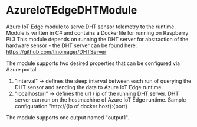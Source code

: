 # AzureIoTEdgeDHTModule
Azure IoT Edge module to serve DHT sensor telemetry to the runtime.
Module is written in C# and contains a Dockerfile for running on Raspberry Pi 3
This module depends on running the DHT server for abstraction of the hardware sensor - the DHT server can be found here: https://github.com/tinomager/DHTServer

The module supports two desired properties that can be configured via Azure portal.
1. "interval" -> defines the sleep interval between each run of querying the DHT sensor and sending the data to Azure IoT Edge runtime.
2. "localhosturl" -> defines the url / ip of the running DHT server. DHT server can run on the hostmachine of Azure IoT Edge runtime. Sample configuration "http://{ip of docker host}:{port}

The module supports one output named "output1".
